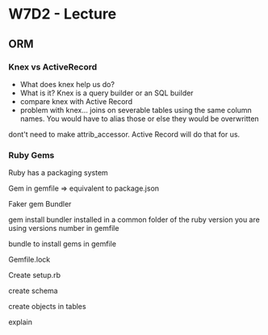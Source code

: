 # W7D2 - Lecture

## ORM

### Knex vs ActiveRecord

- What does knex help us do?
- What is it? Knex is a query builder or an SQL builder
- compare knex with Active Record
- problem with knex... joins on severable tables using the same column names. You would have to alias those or else they would be overwritten

dont't need to make attrib_accessor. Active Record will do that for us.

### Ruby Gems

Ruby has a packaging system

Gem in gemfile => equivalent to package.json

Faker gem
Bundler

gem install bundler
installed in a common folder of the ruby version you are using
versions number in gemfile

bundle to install gems in gemfile

Gemfile.lock

Create setup.rb

create schema

create objects in tables

explain
